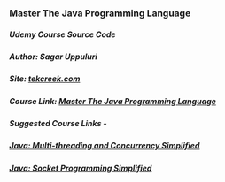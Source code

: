 ### Master The Java Programming Language
##### Udemy Course Source Code
##### Author: Sagar Uppuluri
##### Site: <a href="https://www.tekcreek.com/" target="_blank" rel="noopener">tekcreek.com</a>
##### Course Link: <a href="https://www.udemy.com/course/java-tutorial-by-sagar/?referralCode=B2C1AF2A47791ED56171" target="_blank" rel="noopener">Master The Java Programming Language</a>
##### Suggested Course Links - 
##### <a href="https://www.udemy.com/course/java-multi-threading-by-sagar/?referralCode=ACD9875BACF1E19480EC" target="_blank" rel="noopener">Java: Multi-threading and Concurrency Simplified</a>
##### <a href="https://www.udemy.com/course/java-socket-programming-by-sagar/?referralCode=F9B00D2EC332FB322999" target="_blank" rel="noopener">Java: Socket Programming Simplified</a>


